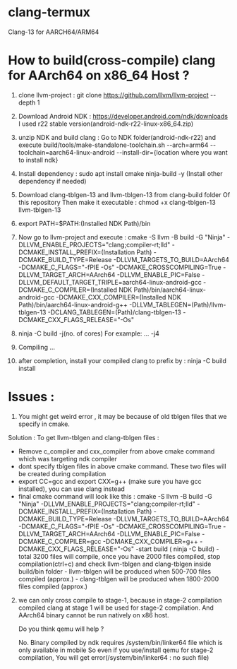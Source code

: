 # clang-termux
Clang-13 for AARCH64/ARM64

# How to build(cross-compile) clang for AArch64 on x86_64 Host ?

1) clone llvm-project :
   git clone https://github.com/llvm/llvm-project --depth 1

2) Download Android NDK : 
   https://developer.android.com/ndk/downloads
   I used r22 stable version(android-ndk-r22-linux-x86_64.zip)

3) unzip NDK and build clang :
   Go to NDK folder(android-ndk-r22) and execute 
   build/tools/make-standalone-toolchain.sh --arch=arm64 --toolchain=aarch64-linux-android
   --install-dir={location where you want to install ndk}

4) Install dependency :
   sudo apt install cmake ninja-build -y
   (Install other dependency if needed)

5) Download clang-tblgen-13 and llvm-tblgen-13 from clang-build folder
   Of this repository
   Then make it executable :
   chmod +x clang-tblgen-13 llvm-tblgen-13

6) export PATH=$PATH:(Installed NDK Path)/bin

7) Now go to llvm-project and execute :
   cmake -S llvm -B build -G "Ninja" 
   -DLLVM_ENABLE_PROJECTS="clang;compiler-rt;lld" 
   -DCMAKE_INSTALL_PREFIX=(Installation Path) 
   -DCMAKE_BUILD_TYPE=Release 
   -DLLVM_TARGETS_TO_BUILD=AArch64 
   -DCMAKE_C_FLAGS="-fPIE -Os" 
   -DCMAKE_CROSSCOMPILING=True 
   -DLLVM_TARGET_ARCH=AArch64 
   -DLLVM_ENABLE_PIC=False 
   -DLLVM_DEFAULT_TARGET_TRIPLE=aarch64-linux-android-gcc 
   -DCMAKE_C_COMPILER=(Installed NDK Path)/bin/aarch64-linux-android-gcc 
   -DCMAKE_CXX_COMPILER=(Installed NDK Path)/bin/aarch64-linux-android-g++ 
   -DLLVM_TABLEGEN=(Path)/llvm-tblgen-13 
   -DCLANG_TABLEGEN=(Path)/clang-tblgen-13 
   -DCMAKE_CXX_FLAGS_RELEASE="-Os"

8) ninja -C build -j(no. of cores)
   For example: ... -j4
9) Compiling ...
10) after completion, install your compiled clang to prefix by :
    ninja -C build install

# Issues :
 1) You might get weird error , it may be because of old tblgen files that we specify in cmake.

 Solution :
   To get llvm-tblgen and clang-tblgen files :
   - Remove c_compiler and cxx_compiler from above cmake command which was targeting ndk compiler
   - dont specify tblgen files in above cmake command. These two files will be created during compilation
   - export CC=gcc and export CXX=g++ (make sure you have gcc installed), you can use clang instead
   - final cmake command will look like this :
       cmake -S llvm -B build -G "Ninja" 
         -DLLVM_ENABLE_PROJECTS="clang;compiler-rt;lld" 
         -DCMAKE_INSTALL_PREFIX=(Installation Path) 
         -DCMAKE_BUILD_TYPE=Release 
         -DLLVM_TARGETS_TO_BUILD=AArch64 
         -DCMAKE_C_FLAGS="-fPIE -Os" 
         -DCMAKE_CROSSCOMPILING=True 
         -DLLVM_TARGET_ARCH=AArch64 
         -DLLVM_ENABLE_PIC=False 
         -DCMAKE_C_COMPILER=gcc 
         -DCMAKE_CXX_COMPILER=g++
         -DCMAKE_CXX_FLAGS_RELEASE="-Os"
    -start build ( ninja -C build)
    -total 3200 files will compile, once you have 2000 files compiled, stop compilation(ctrl+c)
     and check llvm-tblgen and clang-tblgen inside build/bin folder
    - llvm-tblgen will be produced when 500-700 files compiled (approx.)
    - clang-tblgen will be produced when 1800-2000 files compiled (approx.)
2) we can only cross compile to stage-1, because in stage-2 compilation
   compiled clang at stage 1 will be used for stage-2 compilation. 
   And AArch64 binary cannot be run natively on x86 host.
   
   Do you think qemu will help ?
   
   No. Binary compiled by ndk requires /system/bin/linker64 file which is only available in mobile
   So even if you use/install qemu for stage-2 compilation,
   You will get error(/system/bin/linker64 : no such file)

     

